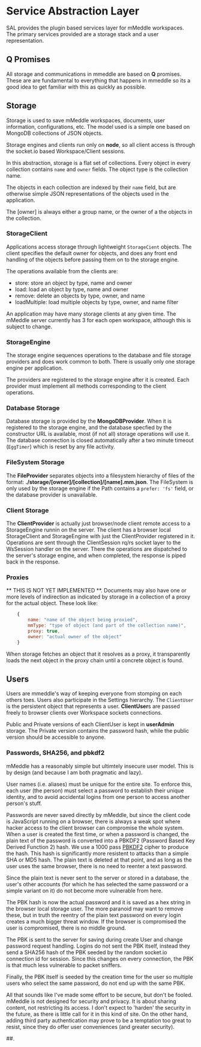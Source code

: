 # Service Abstraction Layer

SAL provides the plugin based services layer for mMeddle workspaces.  
The primary services provided are a storage stack and a user representation.

## Q Promises

All storage and communications in mmeddle are based on **Q** promises. These are
are fundamental to everything that happens in mmeddle so its a good idea to get
familiar with this as quickly as possible.

## Storage

Storage is used to save mMeddle workspaces, documents, user information,
configurations, etc.  The model used is a simple one based on MongoDB 
collections of JSON objects.

Storage engines and clients run only on **node**, so all client access is
through the socket.io based Workspace/Client sessions. 

In this abstraction, storage is a flat set of collections. Every object in
every collection contains `name` and `owner` fields.  The object type is 
the collection name.

The objects in each collection are indexed by their `name` field, but are
otherwise simple JSON representations of the objects used in the application.

The [owner] is always either a group name, or the owner of a the objects in the collection.

### StorageClient

Applications access storage through lightweight `StorageCient` objects.
The client specifies the default owner for objects, and does any front
end handling of the objects before passing them on to the storage engine.

The operations available from the clients are:
    
- store: store an object by type, name and owner
- load: load an object by type, name and owner
- remove: delete an objects by type, owner, and name
- loadMultiple: load multiple objects by type, owner, and name filter

An application may have many storage clients at any given time. The
mMeddle server currently has 3 for each open workspace, although this
is subject to change.

### StorageEngine

The storage engine sequences operations to the database and file storage
providers and does work common to both. There is usually only one storage
engine per application.

The providers are registered to the storage engine after it is created.
Each provider must implement all methods corresponding to the client
operations.

### Database Storage

Database storage is provided by the **MongoDBProvider**. When it is
registered to the storage engine, and the database specfied by the constructor
URL is available, most (if not all) storage operations will use it.
The database connection is closed automatically after a two minute timeout
(`EggTimer`) which is reset by any file activity.

### FileSystem Storage

The **FileProvider** separates objects into a filesystem hierarchy of
files of the format: **./storage/[owner]/[collection]/[name].mm.json**.
The FileSystem is only used by the storage engine if the Path contains
a `prefer: 'fs'` field, or the database provider is unavailable.

### Client Storage

The **ClientProvider** is actually just browser/node client remote access
to a StorageEngine runnin on the server. The client has a browser local
StorageClient and StorageEngine with just the ClientProvider registered in
it. Operations are sent through the ClientSession rq/rs socket layer to
the WsSession handler on the server. There the operations are dispatched to
the server's storage engine, and when completed, the response is piped
back in the response.


### Proxies

** THIS IS NOT YET IMPLEMENTED **.
Documents may also have one or more levels of indirection as indicated by storage in a collection of a proxy for the actual object. These look like:

```javascript
    {
        name: "name of the object being proxied",
        mmType: "type of object (and part of the collection name)",
        proxy: true,
        owner: "actual owner of the object"
    }
```

When storage fetches an object that it resolves as a proxy, it transparently loads the
next object in the proxy chain until a concrete object is found.

## Users

Users are mmeddle's way of keeping everyone from stomping on each others toes. Users
also participate in the Settings hierarchy.  The `ClientUser` is the persistent
object that represents a user. **ClientUser**s are passed freely to browser
clients over Workspace sockets connections.

Public and Private versions of each ClientUser is kept in **userAdmin**
storage. The Private version contains the password hash, while the public
version should be accessible to anyone.

### Passwords, SHA256, and pbkdf2

mMeddle has a reasonably simple but ultimtely insecure user model.
This is by design (and because I am both pragmatic and lazy).

User names (i.e. aliases) must be unique for the entire site.
To enforce this, each user (the person) must select a password
to establish their unique identity, and to avoid accidental logins
from one person to access another person's stuff.

Passwords are never saved directly by mMeddle, but since the client
code is JavaScript running on a browser, there is always a weak spot
where hacker access to the client browser can compromise the whole
system. When a user is created the first time, or when a password is
changed, the plain text of the password is converted into a PBKDF2
(Password Based Key Derived Function 2) hash. We use a 1000 pass 
[PBKDF2](http://en.wikipedia.org/wiki/PBKDF2) cipher to produce the hash.
This hash is significantly more resistent to attacks than a simple SHA or
MD5 hash. The plain text is deleted at that point, and as long as the
user uses the same browser, there is no need to reenter a text password.

Since the plain text is never sent to the server or stored in a database,
the user's other accounts (for which he has selected the same password or
a simple variant on it) do not become more vulnerable from here.

The PBK hash is now the actual password and it is saved as a hex string
in the browser local storage user. The more paranoid may want to remove
these, but in truth the reentry of the plain text password on every login
creates a much bigger threat window. If the browser is compromised the
user is compromised, there is no middle ground.

The PBK is sent to the server for saving during create User and change
password request handling. Logins do not sent the PBK itself, instead
they send a SHA256 hash of the PBK seeded by the random socket.io 
connection id for session. Since this changes on every connection, the
PBK is that much less vulnerable to packet sniffers.

Finally, the PBK itself is seeded by the creation time for the user so
multiple users who select the same password, do not end up with the same PBK.
 
All that sounds like I've made some effort to be secure, but don't be
fooled. mMeddle is not designed for security and privacy. It is about
sharing content, not restricting its access. I don't expect to 'harden'
the security in the future, as there is little call for it in this kind
of site. On the other hand, adding third party authentication may prove
to be a temptation too great to resist, since they do offer user 
conveniences (and greater security).

##.

